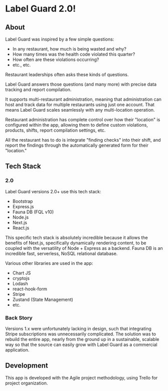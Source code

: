 # Label Guard 2.0!

## About

Label Guard was inspired by a few simple questions:

- In any restaurant, how much is being wasted and why?
- How many times was the health code violated this quarter?
- How often are these violations occurring?
- etc., etc.

Restaurant leaderships often asks these kinds of questions.

Label Guard answers those questions (and many more) with precise data tracking and report compilation.

It supports multi-restaurant administration, meaning that administration can host and track data for multiple restaurants using just one account. That means Label Guard scales seamlessly with any multi-location operation.

Restaurant administration has complete control over how their "location" is configured within the app, allowing them to define custom violations, products, shifts, report compilation settings, etc.

All the restaurant has to do is integrate "finding checks" into their shift, and report the findings through the automatically generated form for their "location."

## Tech Stack

### 2.0

Label Guard versions 2.0+ use this tech stack:

- Bootstrap
- Express.js
- Fauna DB (FQL v10)
- Node.js
- Next.js
- React.js

This specific tech stack is absolutely incredible because it allows the benefits of Next.js, specifically dynamically rendering content, to be coupled with the versatility of Node + Express as a backend. Fauna DB is an incredible fast, serverless, NoSQL relational database.

Various other libraries are used in the app:

- Chart JS
- cryptojs
- Lodash
- react-hook-form
- Stripe
- Zustand (State Management)
- etc.

### Back Story

Versions 1.x were unfortunately lacking in design, such that integrating Stripe subscriptions was unnecessarily complicated. The solution was to rebuild the entire app, nearly from the ground up in a sustainable, scalable way so that the source can easily grow with Label Guard as a commercial application.

## Development

This app is developed with the Agile project methodology, using Trello for project organization.

